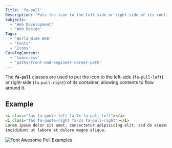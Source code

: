 ```yaml
---
Title: 'fa-pull'
Description: 'Puts the icon to the left-side or right-side of its container and allows contents to flow around it.'
Subjects:
  - 'Web Development'
  - 'Web Design'
Tags:
  - 'World Wide Web'
  - 'Fonts'
  - 'Icons'
CatalogContent:
  - 'learn-css'
  - 'paths/front-end-engineer-career-path'
---
```


The **`fa-pull`** classes are used to put the icon to the left-side (`fa-pull-left`) or right-side (`fa-pull-right`) of its container, allowing contents to flow around it.

## Example

```html
<i class="fas fa-quote-left fa-2x fa-pull-left"></i>
<i class="fas fa-quote-right fa-2x fa-pull-right"></i>
Lorem ipsum dolor sit amet, consectetur adipisicing elit, sed do eiusmod tempor
incididunt ut labore et dolore magna aliqua.
```

![Font Awesome Pull Examples](https://raw.githubusercontent.com/Codecademy/docs/main/media/font-awesome-pull.png)
